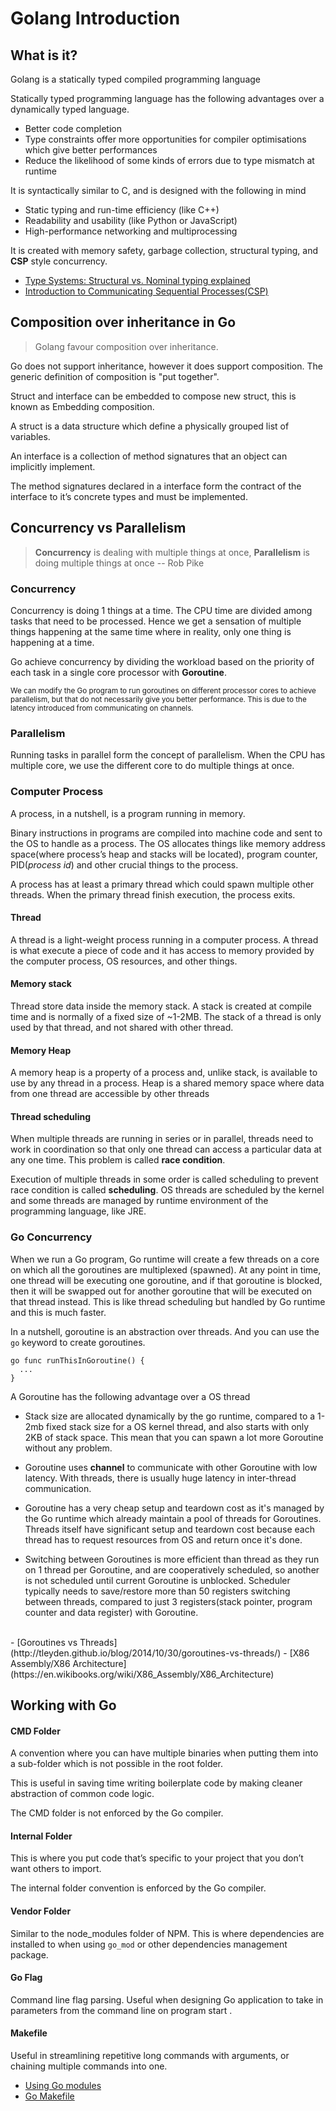 # Golang Introduction

## What is it?
Golang is a statically typed compiled programming language 

Statically typed programming language has the following advantages over a dynamically typed language.
* Better code completion
* Type constraints offer more opportunities for compiler optimisations which give better performances
* Reduce the likelihood of some kinds of errors due to type mismatch at runtime

It is syntactically similar to C, and is designed with the following in mind
* Static typing and run-time efficiency (like C++)
* Readability and usability (like Python or JavaScript)
* High-performance networking and multiprocessing

It is created with memory safety,  garbage collection,  structural typing, and **CSP** style concurrency.

- [Type Systems: Structural vs. Nominal typing explained](https://medium.com/@thejameskyle/type-systems-structural-vs-nominal-typing-explained-56511dd969f4)
- [Introduction to Communicating Sequential Processes(CSP)](https://www.youtube.com/watch?v=G9ePu0Nh2BQ)

## Composition over inheritance in Go
> Golang favour composition over inheritance.

Go does not support inheritance, however it does support composition. The generic definition of composition is "put together".

Struct and interface can be embedded to compose new struct, this is known as Embedding composition.

A struct is a data structure which define a physically grouped list of variables.

An interface is a collection of method signatures that an object can implicitly implement.

The method signatures declared in a interface form the contract of the interface to it’s concrete types and must be implemented.


## Concurrency vs Parallelism

> **Concurrency** is dealing with multiple things at once, 
> **Parallelism** is doing multiple things at once
> -- Rob Pike

### Concurrency

Concurrency is doing 1 things at a time. The CPU time are divided among tasks that need to be processed. Hence we get a sensation of multiple things happening at the same time where in reality, only one thing is happening at a time. 

Go achieve concurrency by dividing the workload based on the priority of each task in a single core processor with **Goroutine**.

<small>We can modify the Go program to run goroutines on different processor cores to achieve parallelism, but that do not necessarily give you better performance. This is due to the latency introduced from communicating on channels.</small>


### Parallelism

Running tasks in parallel form the concept of parallelism. When the CPU has multiple core, we use the different core to do multiple things at once.


### Computer Process
A process, in a nutshell, is a program running in memory.

Binary instructions in programs are compiled into machine code and sent to the OS to handle as a process. The OS allocates things like memory address space(where process’s heap and stacks will be located), program counter, PID(*process id*) and other crucial things to the process.

A process has at least a primary thread which could spawn multiple other threads. When the primary thread finish execution, the process exits.

 #### Thread
A thread is a light-weight process running in a computer process. A thread is what execute a piece of code and it has access to memory provided by the computer process, OS resources, and other things.

#### Memory stack
Thread store data inside the memory stack. A stack is created at compile time and is normally of a fixed size of ~1-2MB. The stack of a thread is only used by that thread, and not shared with other thread.

#### Memory Heap
A memory heap is a property of a process and, unlike stack, is available to use by any thread in a process. Heap is a shared memory space where data from one thread are accessible by other threads

#### Thread scheduling
When multiple threads are running in series or in parallel, threads need to work in coordination so that only one thread can access a particular data at any one time. This problem is called **race condition**.

Execution of multiple threads in some order is called scheduling to prevent race condition is called **scheduling**. OS threads are scheduled by the kernel and some threads are managed by runtime environment of the programming language, like JRE.

### Go Concurrency

When we run a Go program, Go runtime will create a few threads on a core on which all the goroutines are multiplexed (spawned). At any point in time, one thread will be executing one goroutine, and if that goroutine is blocked, then it will be swapped out for another goroutine that will be executed on that thread instead. This is like thread scheduling but handled by Go runtime and this is much faster.

In a nutshell, goroutine is an abstraction over threads. And you can use the `go` keyword to create goroutines.

```
go func runThisInGoroutine() {
  ...
}
```

A Goroutine has the following advantage over a OS thread

- Stack size are allocated dynamically by the go runtime, compared to a 1-2mb fixed stack size for a OS kernel thread, and also starts with only 2KB of stack space. This mean that you can spawn a lot more Goroutine without any problem.

- Goroutine uses **channel** to communicate with other Goroutine with low latency. With threads, there is usually huge latency in inter-thread communication.

- Goroutine has a very cheap setup and teardown cost as it's managed by the Go runtime which already maintain a pool of threads for Goroutines. Threads itself have significant setup and teardown cost because each thread has to request resources from OS and return once it's done.

- Switching between Goroutines is more efficient than thread as they run on 1 thread per Goroutine, and are cooperatively scheduled, so another is not scheduled until current Goroutine is unblocked. Scheduler typically needs to save/restore more than 50 registers switching between threads, compared to just 3 registers(stack pointer, program counter and data register) with Goroutine.

<br/>
- [Goroutines vs Threads](http://tleyden.github.io/blog/2014/10/30/goroutines-vs-threads/)
- [X86 Assembly/X86 Architecture](https://en.wikibooks.org/wiki/X86_Assembly/X86_Architecture)


## Working with Go

#### CMD Folder
A convention where you can have multiple binaries when putting them into a sub-folder which is not possible in the root folder.

This is useful in saving time writing boilerplate code by making cleaner abstraction of common code logic.

The CMD folder is not enforced by the Go compiler.  
  
#### Internal Folder  
This is where you put code that’s specific to your project that you don’t want others to import.

The internal folder convention is enforced by the Go compiler.

#### Vendor Folder  
Similar to the node_modules folder of NPM. This is where dependencies are installed to when using `go_mod` or other dependencies management package.
  
#### Go Flag
Command line flag parsing. Useful when designing Go application to take in parameters from the command line on program start .

#### Makefile  
Useful in streamlining repetitive long commands with arguments, or chaining multiple commands into one.

- [Using Go modules](https://blog.golang.org/using-go-modules)
- [Go Makefile](https://sohlich.github.io/post/go_makefile/)
